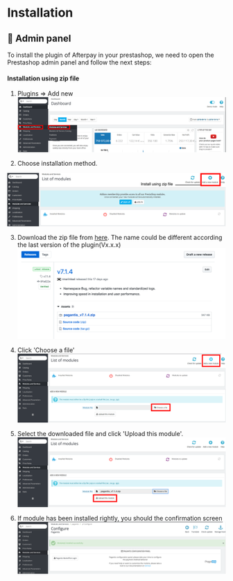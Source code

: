 # Installation

## :wrench: Admin panel

To install the plugin of Afterpay in your prestashop, we need to open the Prestashop admin panel and follow the next steps:

#### Installation using zip file
1. Plugins => Add new
![Step 1](./prestashop_installation_1.png?raw=true "Step 1")

2. Choose installation method.

![Step 2](./prestashop_installation_2.png?raw=true "Step 2")
<!--
#### Installation using marketplace
3. Click on "Install" button
![Step 3](./prestashop_installation_3a.png?raw=true "Step 3")

4. If module has been installed rightly, you should the confirmation screen
![Step 4](./prestashop_installation_4a.png?raw=true "Step 4")-->


3. Download the zip file from [here](https://github.com/afterpay/prestashop/releases/latest). The name could be different according the last version of the plugin(Vx.x.x)
![Step 3](./prestashop_installation_3b.png?raw=true "Step 3")

4. Click 'Choose a file'
![Step 4](./prestashop_installation_4b.png?raw=true "Step 4")

5. Select the downloaded file and click 'Upload this module'.
![Step 5](./prestashop_installation_5b.png?raw=true "Step 5")

6. If module has been installed rightly, you should the confirmation screen
![Step 6](./prestashop_installation_4a.png?raw=true "Step 6")

